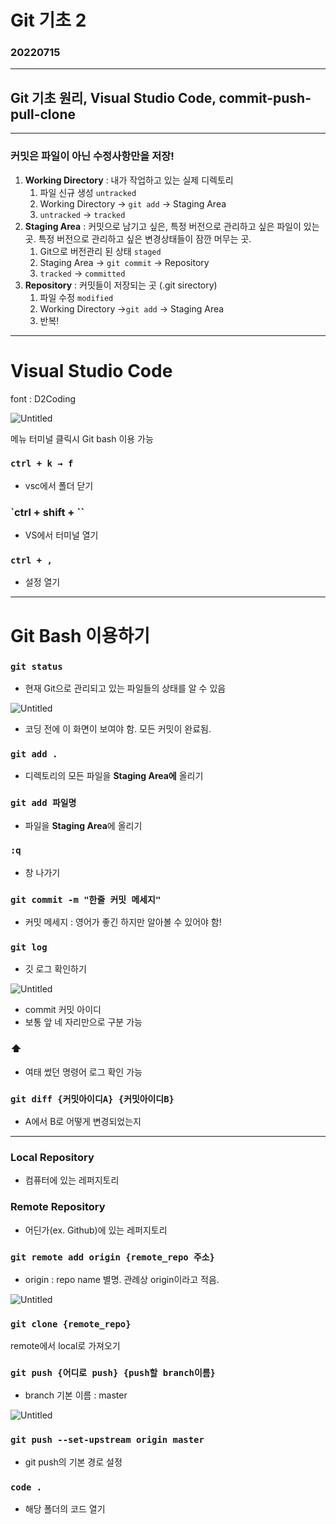 # Git 기초 2
### 20220715
---

## Git 기초 원리, Visual Studio Code, commit-push-pull-clone

----------

### 커밋은 파일이 아닌 **수정사항**만을 저장!

1. **Working Directory** : 내가 작업하고 있는 실제 디렉토리
    1. 파일 신규 생성 `untracked`
    2. Working Directory → `git add` → Staging Area
    3. `untracked` → `tracked`
2. **Staging Area** : 커밋으로 남기고 싶은, 특정 버전으로 관리하고 싶은 파일이 있는 곳. 특정 버전으로 관리하고 싶은 변경상태들이 잠깐 머무는 곳.
    1. Git으로 버전관리 된 상태 `staged` 
    2. Staging Area → `git commit` → Repository
    3. `tracked` → `committed`
3. **Repository** : 커밋들이 저장되는 곳 (.git sirectory)
    1. 파일 수정 `modified`
    2. Working Directory →`git add` → Staging Area
    3. 반복!

---

# Visual Studio Code

font : D2Coding

![Untitled](https://www.notion.so/hphk-edu/Git-2-a9bbc331bbba454799b297ffa291a2b1#bacf753cd23d4ea5b6f2d1599cb902c6)

메뉴 터미널 클릭시 Git bash 이용 가능

### `ctrl + k → f`

- vsc에서 폴더 닫기

### `ctrl + shift + ``

- VS에서 터미널 열기

### `ctrl + ,`

- 설정 열기

---

# Git Bash 이용하기

### `git status`

- 현재 Git으로 관리되고 있는 파일들의 상태를 알 수 있음

![Untitled](https://s3-us-west-2.amazonaws.com/secure.notion-static.com/27505b08-b4fe-4d95-ba7d-d136c15a23db/Untitled.png)

- 코딩 전에 이 화면이 보여야 함. 모든 커밋이 완료됨.

### `git add .`

- 디렉토리의 모든 파일을 **Staging Area에** 올리기

### `git add 파일명`

- 파일을 **Staging Area**에 올리기

### `:q`

- 창 나가기

### `git commit -m "한줄 커밋 메세지"`

- 커밋 메세지 : 영어가 좋긴 하지만 알아볼 수 있어야 함!

### `git log`

- 깃 로그 확인하기

![Untitled](https://s3-us-west-2.amazonaws.com/secure.notion-static.com/500ff121-3384-40e6-892f-33adc480756a/Untitled.png)

- commit 커밋 아이디
- 보통 앞 네 자리만으로 구분 가능

### ⬆️

- 여태 썼던 명령어 로그 확인 가능

### `git diff {커밋아이디A} {커밋아이디B}`

- A에서 B로 어떻게 변경되었는지

---

### Local Repository

- 컴퓨터에 있는 레퍼지토리

### Remote Repository

- 어딘가(ex. Github)에 있는 레퍼지토리

### `git remote add origin {remote_repo 주소}`

- origin : repo name 별명. 관례상 origin이라고 적음.

![Untitled](https://s3-us-west-2.amazonaws.com/secure.notion-static.com/26ab368f-06d2-4729-9565-872723bdc511/Untitled.png)

### `git clone {remote_repo}`

remote에서 local로 가져오기

### `git push {어디로 push} {push할 branch이름}`

- branch 기본 이름 : master

![Untitled](https://s3-us-west-2.amazonaws.com/secure.notion-static.com/d3420a0f-7e59-4fdb-8f4e-36d9723e2620/Untitled.png)

### `git push --set-upstream origin master`

- git push의 기본 경로 설정

### `code .`

- 해당 폴더의 코드 열기
